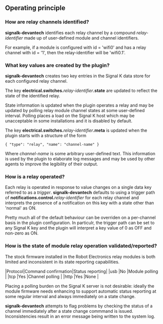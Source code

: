 ## Operating principle

### How are relay channels identified?

__signalk-devantech__ identifies each relay channel by a compound
_relay-identifier_ made up of user-defined module and channel identifiers.

For example, if a module is configured with id = 'wifi0' and has a relay
channel with id = '1', then the relay-identifier will be 'wifi0.1'.

### What key values are created by the plugin?

__signalk-devantech__ creates two key entries in the Signal K data store for each
configured relay channel.

The key __electrical.switches.__*relay-identifier*__.state__ are updated to
reflect the state of the identified relay.

State information is updated when the plugin operates a relay and may be
updated by polling relay module channel states at some user-defined
interval.
Polling places a load on the Signal K host which may be unacceptable in some
installations and it is disabled by default.

The key __electrical.switches.__*relay-identifier*__.meta__ is updated when
the plugin starts with a structure of the form
```
{ "type": "relay", "name": "channel-name" }
```
Where _channel-name_ is some arbitrary user-defined text.
This information is used by the plugin to elaborate log messages and may be
used by other agents to improve the legibility of their output.

### How is a relay operated?
 
Each relay is operated in response to value changes on a single data key
referred to as a _trigger_.
__signalk-devantech__ defaults to using a trigger path of
__notifications.control.__*relay-identifier* for each relay channel and
interprets the presence of a notification on this key with a state other
than 'normal' as ON.

Pretty much all of the default behaviour can be overriden on a per-channel
basis in the plugin configuration.
In particulr, the trigger path can be set to any Signal K key and the plugin
will interpret a key value of 0 as OFF and non-zero as ON.

### How is the state of module relay operation validated/reported?

The stock firmware installed in the Robot Electronics relay modules is both
limited and inconsistent in its state reporting capabilities.

|Protocol|Command confirmation|Status reporting|
|usb     |No                  |Module polling  |
|tcp     |Yes                 |Channel polling |
|http    |Yes                 |None            | 

Placing a polling burden on the Signal K server is not desirable: ideally the
module firmware needs enhancing to support automatic status reporting at some
regular interval and always immediately on a state change.

__signalk-devantech__ attempts to flag problems by checking the status of a
channel immediately after a state change commmand is issued.  Inconsistencies
result in an error message being written to the system log.

